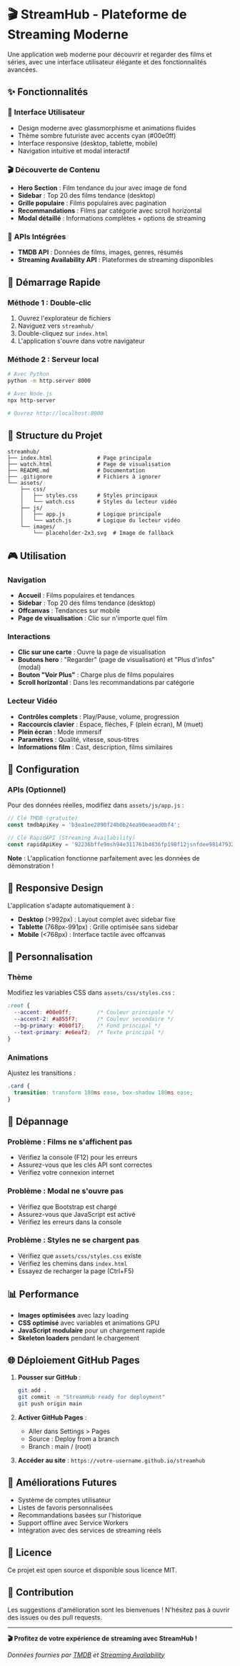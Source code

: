 # 🎬 StreamHub - Plateforme de Streaming Moderne

Une application web moderne pour découvrir et regarder des films et séries, avec une interface utilisateur élégante et des fonctionnalités avancées.

## ✨ Fonctionnalités

### 🎯 **Interface Utilisateur**
- Design moderne avec glassmorphisme et animations fluides
- Thème sombre futuriste avec accents cyan (#00e0ff)
- Interface responsive (desktop, tablette, mobile)
- Navigation intuitive et modal interactif

### 🎬 **Découverte de Contenu**
- **Hero Section** : Film tendance du jour avec image de fond
- **Sidebar** : Top 20 des films tendance (desktop)
- **Grille populaire** : Films populaires avec pagination
- **Recommandations** : Films par catégorie avec scroll horizontal
- **Modal détaillé** : Informations complètes + options de streaming

### 🔗 **APIs Intégrées**
- **TMDB API** : Données de films, images, genres, résumés
- **Streaming Availability API** : Plateformes de streaming disponibles

## 🚀 Démarrage Rapide

### **Méthode 1 : Double-clic**
1. Ouvrez l'explorateur de fichiers
2. Naviguez vers `streamhub/`
3. Double-cliquez sur `index.html`
4. L'application s'ouvre dans votre navigateur

### **Méthode 2 : Serveur local**
```bash
# Avec Python
python -m http.server 8000

# Avec Node.js
npx http-server

# Ouvrez http://localhost:8000
```

## 📁 Structure du Projet

```
streamhub/
├── index.html              # Page principale
├── watch.html              # Page de visualisation
├── README.md               # Documentation
├── .gitignore              # Fichiers à ignorer
└── assets/
    ├── css/
    │   ├── styles.css      # Styles principaux
    │   └── watch.css       # Styles du lecteur vidéo
    ├── js/
    │   ├── app.js          # Logique principale
    │   └── watch.js        # Logique du lecteur vidéo
    └── images/
        └── placeholder-2x3.svg  # Image de fallback
```

## 🎮 Utilisation

### **Navigation**
- **Accueil** : Films populaires et tendances
- **Sidebar** : Top 20 des films tendance (desktop)
- **Offcanvas** : Tendances sur mobile
- **Page de visualisation** : Clic sur n'importe quel film

### **Interactions**
- **Clic sur une carte** : Ouvre la page de visualisation
- **Boutons hero** : "Regarder" (page de visualisation) et "Plus d'infos" (modal)
- **Bouton "Voir Plus"** : Charge plus de films populaires
- **Scroll horizontal** : Dans les recommandations par catégorie

### **Lecteur Vidéo**
- **Contrôles complets** : Play/Pause, volume, progression
- **Raccourcis clavier** : Espace, flèches, F (plein écran), M (muet)
- **Plein écran** : Mode immersif
- **Paramètres** : Qualité, vitesse, sous-titres
- **Informations film** : Cast, description, films similaires

## 🔧 Configuration

### **APIs (Optionnel)**
Pour des données réelles, modifiez dans `assets/js/app.js` :

```javascript
// Clé TMDB (gratuite)
const tmdbApiKey = 'b3ea1ee2890f24b0b24ea90eaead0bf4';

// Clé RapidAPI (Streaming Availability)
const rapidApiKey = '92236bffe9msh94e311761b4836fp198f12jsnfdee98147932';
```

**Note** : L'application fonctionne parfaitement avec les données de démonstration !

## 📱 Responsive Design

L'application s'adapte automatiquement à :
- **Desktop** (>992px) : Layout complet avec sidebar fixe
- **Tablette** (768px-991px) : Grille optimisée sans sidebar
- **Mobile** (<768px) : Interface tactile avec offcanvas

## 🎨 Personnalisation

### **Thème**
Modifiez les variables CSS dans `assets/css/styles.css` :
```css
:root {
  --accent: #00e0ff;        /* Couleur principale */
  --accent-2: #a855f7;      /* Couleur secondaire */
  --bg-primary: #0b0f17;    /* Fond principal */
  --text-primary: #e6eaf2;  /* Texte principal */
}
```

### **Animations**
Ajustez les transitions :
```css
.card {
  transition: transform 180ms ease, box-shadow 180ms ease;
}
```

## 🐛 Dépannage

### **Problème : Films ne s'affichent pas**
- Vérifiez la console (F12) pour les erreurs
- Assurez-vous que les clés API sont correctes
- Vérifiez votre connexion internet

### **Problème : Modal ne s'ouvre pas**
- Vérifiez que Bootstrap est chargé
- Assurez-vous que JavaScript est activé
- Vérifiez les erreurs dans la console

### **Problème : Styles ne se chargent pas**
- Vérifiez que `assets/css/styles.css` existe
- Vérifiez les chemins dans `index.html`
- Essayez de recharger la page (Ctrl+F5)

## 📊 Performance

- **Images optimisées** avec lazy loading
- **CSS optimisé** avec variables et animations GPU
- **JavaScript modulaire** pour un chargement rapide
- **Skeleton loaders** pendant le chargement

## 🌐 Déploiement GitHub Pages

1. **Pousser sur GitHub** :
   ```bash
   git add .
   git commit -m "StreamHub ready for deployment"
   git push origin main
   ```

2. **Activer GitHub Pages** :
   - Aller dans Settings > Pages
   - Source : Deploy from a branch
   - Branch : main / (root)

3. **Accéder au site** :
   `https://votre-username.github.io/streamhub`

## 🔮 Améliorations Futures

- Système de comptes utilisateur
- Listes de favoris personnalisées
- Recommandations basées sur l'historique
- Support offline avec Service Workers
- Intégration avec des services de streaming réels

## 📄 Licence

Ce projet est open source et disponible sous licence MIT.

## 🤝 Contribution

Les suggestions d'amélioration sont les bienvenues ! N'hésitez pas à ouvrir des issues ou des pull requests.

---

**🎬 Profitez de votre expérience de streaming avec StreamHub !**

*Données fournies par [TMDB](https://www.themoviedb.org/) et [Streaming Availability](https://rapidapi.com/movie-of-the-night2/api/streaming-availability)*